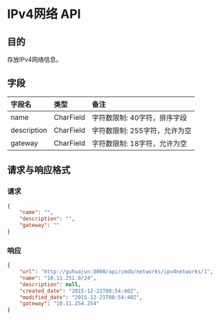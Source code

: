# IPv4网络 API

## 目的
存放IPv4网络信息。

## 字段
|字段名|类型|备注|
|:-----|:-----|:-----|
|name|CharField|字符数限制: 40字符，排序字段|
|description|CharField|字符数限制: 255字符，允许为空|
|gateway|CharField|字符数限制: 18字符，允许为空|

## 请求与响应格式

### 请求

```JSON
{
    "name": "",
    "description": "",
    "gateway": ""
}
```

### 响应
```JSON
{
    "url": "http://guhuajun:8000/api/cmdb/networks/ipv4networks/1",
    "name": "10.11.251.0/24",
    "description": null,
    "created_date": "2015-12-21T08:54:40Z",
    "modified_date": "2015-12-21T08:54:40Z",
    "gateway": "10.11.254.254"
}
```
